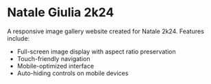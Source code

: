 # Natale Giulia 2k24

A responsive image gallery website created for Natale 2k24. Features include:
- Full-screen image display with aspect ratio preservation
- Touch-friendly navigation
- Mobile-optimized interface
- Auto-hiding controls on mobile devices
